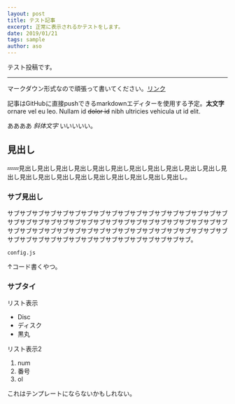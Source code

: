 ```yaml
---
layout: post
title: テスト記事
excerpt: 正常に表示されるかテストをします。
date: 2019/01/21
tags: sample
author: aso
---
```


テスト投稿です。

-----

マークダウン形式なので頑張って書いてください。[リンク](#)

記事はGitHubに直接pushできるmarkdownエディターを使用する予定。**太文字** ornare vel eu leo. Nullam id ~~dolor id~~ nibh ultricies vehicula ut id elit.

ああああ *斜体文字* いいいいい。

## 見出し
💤💤見出し見出し見出し見出し見出し見出し見出し見出し見出し見出し見出し見出し見出し見出し見出し見出し見出し見出し見出し見出し見出し。

### サブ見出し
サブサブサブサブサブサブサブサブサブサブサブサブサブサブサブサブサブサブサブサブサブサブサブサブサブサブサブサブサブサブサブサブサブサブサブサブサブサブサブサブサブサブサブサブサブサブサブサブサブサブサブサブサブサブサブサブサブサブサブサブサブサブサブサブサブサブサブサブサブ。

`config.js`

↑コード書くやつ。

### サブタイ

リスト表示

* Disc
* ディスク
* 黒丸

リスト表示2

1. num
2. 番号
3. ol

これはテンプレートにならないかもしれない。